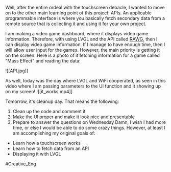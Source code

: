Well, after the entire ordeal with the touchscreen debacle, I wanted to move on to the other main learning point of this project: APIs.  An applicable programmable interface is where you basically fetch secondary data from a remote source that is collecting it and using it for your own project.  

I am making a video game dashboard, where it displays video game information.  Therefore, with using LVGL and the API called [RAWG](https://rawg.io/), then I can display video game information.  If I manage to have enough time, then I will allow user input for the games.  However, the main priority is getting it on the screen.  Here is a photo of it fetching information for a game called "Mass Effect" and reading the data: 

![[API.jpg]]

As well, today was the day where LVGL and WiFi cooperated, as seen in this video where I am passing parameters to the UI function and it showing up on my screen!
![[it_works.mp4]]

Tomorrow, it's cleanup day.  That means the following:

1. Clean up the code and comment it
2. Make the UI proper and make it look nice and presentable
3. Prepare to answer the questions on Wednesday
Damn, I wish I had more time, or else I would be able to do some crazy things.  However, at least I am accomplishing my original goals of: 

- Learn how a touchscreen works
- Learn how to fetch data from an API
- Displaying it with LVGL


#Creative_Eng